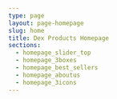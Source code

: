 ```yaml
---
type: page
layout: page-homepage
slug: home
title: Dex Products Homepage
sections:
  - homepage_slider_top
  - homepage_3boxes
  - homepage_best_sellers
  - homepage_aboutus
  - homepage_3icons
---
```

